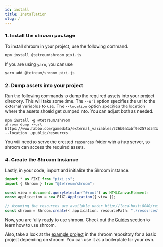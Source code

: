```yaml
---
id: install
title: Installation
slug: /
---
```


### 1. Install the shroom package

To install shroom in your project, use the following command.

```
npm install @tetreum/shroom pixi.js
```

If you are using `yarn`, you can use

```
yarn add @tetreum/shroom pixi.js
```

### 2. Dump assets into your project

Run the following commands to dump the required assets into your project directory. This will take some time.
The `--url` option specifies the url to the external variables to use. The `--location` option specifies the location where the assets should get dumped into.
You can adjust both as needed.

```
npm install -g @tetreum/shroom
shroom dump --url https://www.habbo.com/gamedata/external_variables/326b0a1abf9e2571d541ac05e6eb3173b83bddea --location ./public/resources
```

You will need to serve the created `resources` folder with a http server, so shroom can access the required assets.

### 4. Create the Shroom instance

Lastly, in your code, import and initialize the Shroom instance.

```ts
import * as PIXI from "pixi.js";
import { Shroom } from "@tetreum/shroom";

const view = document.querySelector("#root") as HTMLCanvasElement;
const application = new PIXI.Application({ view });

// Assuming the resources are available under http://localhost:8080/resources
const shroom = Shroom.create({ application, resourcePath: "./resources" });
```

Now, you are fully ready to use shroom.
Check out the [Guides](guides/create-room.md) section to learn how to use shroom.

Also, take a look at the [example project](https://github.com/tetreum/shroom/tree/master/example) in the shroom repository for a basic project depending on shroom.
You can use it as a boilerplate for your own.
